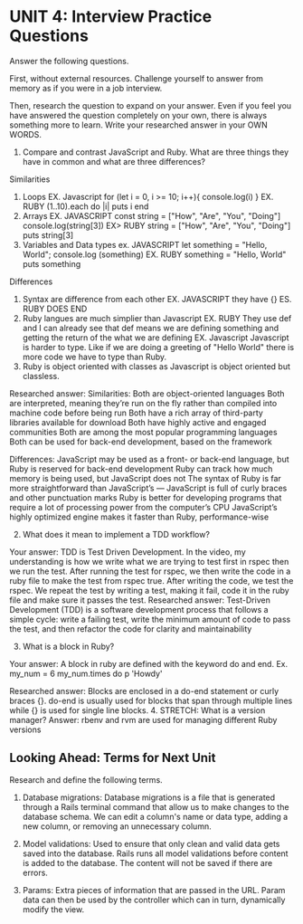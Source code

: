 # UNIT 4: Interview Practice Questions

Answer the following questions.

First, without external resources. Challenge yourself to answer from memory as if you were in a job interview.

Then, research the question to expand on your answer. Even if you feel you have answered the question completely on your own, there is always something more to learn. Write your researched answer in your OWN WORDS.

1. Compare and contrast JavaScript and Ruby. What are three things they have in common and what are three differences?

Similarities

1. Loops
EX. Javascript
    for (let i = 0, i >= 10; i++){
    console.log(i)
    }
EX. RUBY
    (1..10).each do |i|
    puts i
    end
2. Arrays
EX. JAVASCRIPT
    const string = ["How", "Are", "You", "Doing"]
    console.log(string[3])
EX> RUBY
    string = ["How", "Are", "You", "Doing"]
    puts string[3]
3. Variables and Data types
ex. JAVASCRIPT
 let something = "Hello, World";
    console.log (something)
EX. RUBY
    something = "Hello, World"
    puts something

Differences

1. Syntax are difference from each other
EX. JAVASCRIPT they have {}
ES. RUBY DOES END
2. Ruby langues are much simplier than Javascript
EX. RUBY
They use def and I can already see that def means we are defining something and getting the return of the what we are defining
EX. Javascript
Javascript is harder to type. Like if we are doing a greeting of "Hello World" there is more code we have to type than Ruby.
3. Ruby is object oriented with classes as Javascript is object oriented but classless. 

Researched answer:
Similarities: 
Both are object-oriented languages
Both are interpreted, meaning they’re run on the fly rather than compiled into machine code before being run
Both have a rich array of third-party libraries available for download
Both have highly active and engaged communities
Both are among the most popular programming languages
Both can be used for back-end development, based on the framework

Differences: 
JavaScript may be used as a front- or back-end language, but Ruby is reserved for back-end development
Ruby can track how much memory is being used, but JavaScript does not
The syntax of Ruby is far more straightforward than JavaScript’s — JavaScript is full of curly braces and other punctuation marks
Ruby is better for developing programs that require a lot of processing power from the computer’s CPU
JavaScript’s highly optimized engine makes it faster than Ruby, performance-wise

2. What does it mean to implement a TDD workflow?

Your answer:
TDD is Test Driven Development. In the video, my understanding is how we write what we are trying to test first in rspec then we run the test. After running the test for rspec, we then write the code in a ruby file to make the test from rspec true. After writing the code, we test the rspec. We repeat the test by writing a test, making it fail, code it in the ruby file and make sure it passes the test.
Researched answer:
Test-Driven Development (TDD) is a software development process that follows a simple cycle: write a failing test, write the minimum amount of code to pass the test, and then refactor the code for clarity and maintainability

3. What is a block in Ruby?

Your answer:
A block in ruby are defined with the keyword do and end.
Ex. my_num = 6
my_num.times do
    p 'Howdy'

Researched answer:
Blocks are enclosed in a do-end statement or curly braces {}. do-end is usually used for blocks that span through multiple lines while {} is used for single line blocks.
4. STRETCH: What is a version manager?
Answer:
rbenv and rvm are used for managing different Ruby versions
## Looking Ahead: Terms for Next Unit

Research and define the following terms.

1. Database migrations: Database migrations is a file that is generated through a Rails terminal command that allow us to make changes to the database schema. We can edit a column's name or data type, adding a new column, or removing an unnecessary column. 

2. Model validations: Used to ensure that only clean and valid data gets saved into the database. Rails runs all model validations before content is added to the database. The content will not be saved if there are errors.

3. Params: Extra pieces of information that are passed in the URL. Param data can then be used by the controller which can in turn, dynamically modify the view.
